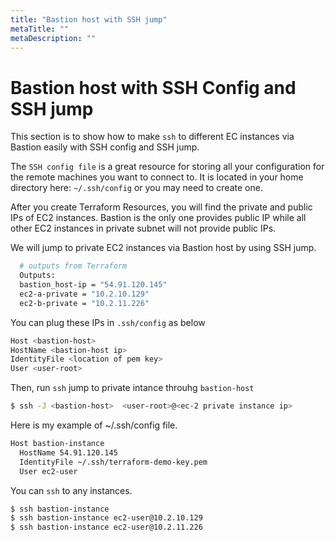 ```yaml
---
title: "Bastion host with SSH jump"
metaTitle: ""
metaDescription: ""
---
```


# Bastion host with SSH Config and SSH jump

This section is to show how to make ```ssh``` to different EC instances via Bastion easily with SSH config and SSH jump.   

  The ```SSH config file``` is a great resource for storing all your configuration for the remote machines you want to connect to. It is located in your home directory here: ```~/.ssh/config``` or you may need to create one. 

  After you create Terraform Resources, you will find the private and public IPs of EC2 instances.  Bastion is the only one provides public IP while all other EC2 instances in private subnet will not provide public IPs. 

  We will jump to private EC2 instances via Bastion host by using SSH jump.  

```sh
  # outputs from Terraform
  Outputs:
  bastion_host-ip = "54.91.120.145"
  ec2-a-private = "10.2.10.129"
  ec2-b-private = "10.2.11.226"
```

  You can plug these IPs in ```.ssh/config``` as below
                   
  ```sh
 Host <bastion-host>
  HostName <bastion-host ip>
  IdentityFile <location of pem key>
  User <user-root>
  ```

  Then, run ```ssh``` jump to private intance throuhg ```bastion-host```

  ```sh
  $ ssh -J <bastion-host>  <user-root>@<ec-2 private instance ip>
  ```

Here is my example of ~/.ssh/config file.

```sh
Host bastion-instance
  HostName 54.91.120.145
  IdentityFile ~/.ssh/terraform-demo-key.pem
  User ec2-user
```

You can ```ssh``` to any instances.

```sh
$ ssh bastion-instance
$ ssh bastion-instance ec2-user@10.2.10.129
$ ssh bastion-instance ec2-user@10.2.11.226
```
